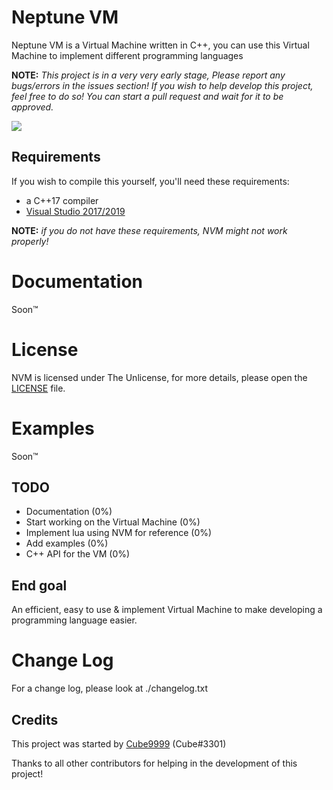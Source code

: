 # Neptune VM
Neptune VM is a Virtual Machine written in C++, you can use this Virtual Machine to implement different programming languages


**NOTE:** *This project is in a very very early stage, Please report any bugs/errors in the issues section! If you wish to help develop this project, feel free to do so! You can start a pull request and wait for it to be approved.*

<img src="http://lastskidded.isgay.co/j8_4l.png"> </img>



## Requirements


If you wish to compile this yourself, you'll need these requirements:


  - a C++17 compiler
  - [Visual Studio 2017/2019](https://visualstudio.microsoft.com/)
  
**NOTE:** *if you do not have these requirements, NVM might not work properly!*


# Documentation

Soon:tm:

# License

NVM is licensed under The Unlicense, for more details, please open the [LICENSE](LICENSE) file.


# Examples


Soon:tm:



## TODO

  - Documentation (0%)
  - Start working on the Virtual Machine (0%)
  - Implement lua using NVM for reference (0%)
  - Add examples (0%)
  - C++ API for the VM (0%)
## End goal
An efficient, easy to use & implement Virtual Machine to make developing a programming language easier.
  
# Change Log

For a change log, please look at ./changelog.txt

## Credits


This project was started by [Cube9999](https://github.com/Cube9999) (Cube#3301)

Thanks to all other contributors for helping in the development of this project!
